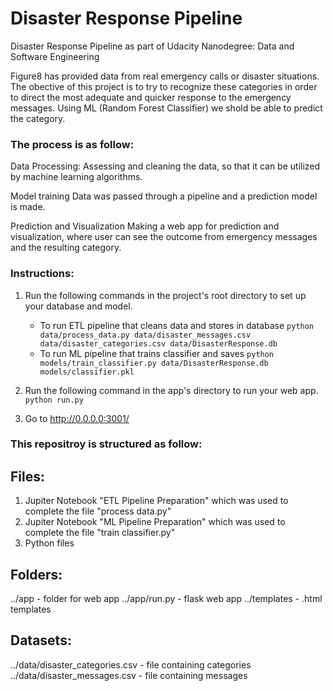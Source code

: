 # Disaster Response Pipeline
Disaster Response Pipeline as part of Udacity Nanodegree: Data and Software Engineering

Figure8 has provided data from real emergency calls or disaster situations. The obective of this project is to try to recognize these categories in order to direct the most adequate and quicker response to the emergency messages. Using ML (Random Forest Classifier) we shold be able to predict the category.

### The process is as follow:
Data Processing: Assessing and cleaning the data, so that it can be utilized by machine learning algorithms.

Model training Data was passed through a pipeline and a prediction model is made.

Prediction and Visualization Making a web app for prediction and visualization, where user can see the outcome from emergency messages and the resulting category.

### Instructions:
1. Run the following commands in the project's root directory to set up your database and model.

    - To run ETL pipeline that cleans data and stores in database
        `python data/process_data.py data/disaster_messages.csv data/disaster_categories.csv data/DisasterResponse.db`
    - To run ML pipeline that trains classifier and saves
        `python models/train_classifier.py data/DisasterResponse.db models/classifier.pkl`

2. Run the following command in the app's directory to run your web app.
    `python run.py`

3. Go to http://0.0.0.0:3001/

### This repositroy is structured as follow:
## Files:
1. Jupiter Notebook "ETL Pipeline Preparation" which was used to complete the file "process data.py"
2. Jupiter Notebook "ML Pipeline Preparation" which was used to complete the file "train classifier.py"
3. Python files

## Folders:
../app - folder for web app
../app/run.py - flask web app
../templates - .html templates

## Datasets:
../data/disaster_categories.csv - file containing categories
../data/disaster_messages.csv - file containing messages
